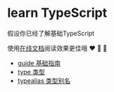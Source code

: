 # learn TypeScript 

假设你已经了解基础TypeScript

使用[在线文档](https://blacklisten.github.io/learn-typescript/)阅读效果更佳哦 :heart: :star2: :sunflower:

- [guide 基础指南](https://github.com/blacklisten/learn-typescript/blob/master/docs/docs/guide/README.md)
- [type 类型](https://github.com/blacklisten/learn-typescript/blob/master/docs/docs/types/README.md)
- [typealias 类型别名](https://github.com/blacklisten/learn-typescript/blob/master/docs/docs/typealias/README.md)
